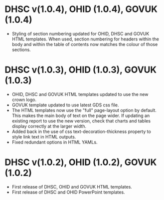 # DHSC v(1.0.4), OHID (1.0.4), GOVUK (1.0.4)
* Styling of section numbering updated for OHID, DHSC and GOVUK HTML templates. When used, section numbering for headers within the body and within the table of contents now matches the colour of those sections.

# DHSC v(1.0.3), OHID (1.0.3), GOVUK (1.0.3)
* OHID, DHSC and GOVUK HTML templates updated to use the new crown logo.
* GOVUK template updated to use latest GDS css file.
* The HTML templates now use the "full" page-layout option by default. This makes the main body of text on the page wider. If updating an existing report to use the new version, check that charts and tables display correctly at the larger width.
* Added back in the use of css text-decoration-thickness property to style link text in HTML outputs.
* Fixed redundant options in HTML YAMLs.

# DHSC v(1.0.2), OHID (1.0.2), GOVUK (1.0.2)
* First release of DHSC, OHID and GOVUK HTML templates.
* First release of DHSC and OHID PowerPoint templates.
